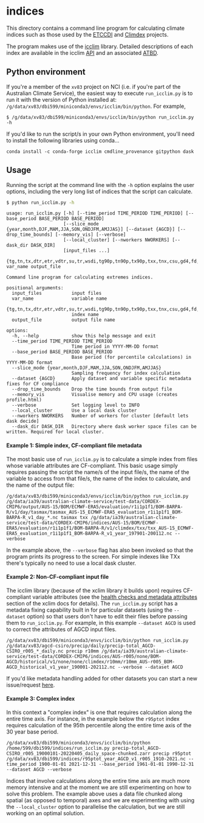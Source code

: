 # indices

This directory contains a command line program for calculating climate indices
such as those used by the [ETCCDI](http://etccdi.pacificclimate.org/list_27_indices.shtml) and
[Climdex](https://www.climdex.org/) projects.

The program makes use of the [icclim](https://icclim.readthedocs.io/en/stable/) library.
Detailed descriptions of each index are available in the
icclim [API](https://icclim.readthedocs.io/en/stable/references/ecad_functions_api.html#module-icclim._generated_api)
and an associated [ATBD](https://www.ecad.eu/documents/atbd.pdf).

## Python environment

If you're a member of the `xv83` project on NCI
(i.e. if you're part of the Australian Climate Service),
the easiest way to execute `run_icclim.py` is to run it with the version of Python
installed at: `/g/data/xv83/dbi599/miniconda3/envs/icclim/bin/python`.
For example,
```
$ /g/data/xv83/dbi599/miniconda3/envs/icclim/bin/python run_icclim.py -h
```

If you'd like to run the script/s in your own Python environment,
you'll need to install the following libraries using conda...
```
conda install -c conda-forge icclim cmdline_provenance gitpython dask
```

## Usage

Running the script at the command line with the `-h` option explains the user options,
including the very long list of indices that the script can calculate.

```bash
$ python run_icclim.py -h
```

```
usage: run_icclim.py [-h] [--time_period TIME_PERIOD TIME_PERIOD] [--base_period BASE_PERIOD BASE_PERIOD]
                     [--slice_mode {year,month,DJF,MAM,JJA,SON,ONDJFM,AMJJAS}] [--dataset {AGCD}] [--drop_time_bounds] [--memory_vis] [--verbose]
                     [--local_cluster] [--nworkers NWORKERS] [--dask_dir DASK_DIR]
                     [input_files ...]
                     {tg,tn,tx,dtr,etr,vdtr,su,tr,wsdi,tg90p,tn90p,tx90p,txx,tnx,csu,gd4,fd,cfd,hd17,id,tg10p,tn10p,tx10p,txn,tnn,csdi,cdd,prcptot,rr1,sdii,cwd,rr,r10mm,r20mm,rx1day,rx5day,r75p,r75ptot,r95p,r95ptot,r99p,r99ptot,sd,sd1,sd5cm,sd50cm,cd,cw,wd,ww} var_name output_file

Command line program for calculating extremes indices.

positional arguments:
  input_files           input files
  var_name              variable name

{tg,tn,tx,dtr,etr,vdtr,su,tr,wsdi,tg90p,tn90p,tx90p,txx,tnx,csu,gd4,fd,cfd,hd17,id,tg10p,tn10p,tx10p,txn,tnn,csdi,cdd,prcptot,rr1,sdii,cwd,rr,r10mm,r20mm,rx1day,rx5day,r75p,r75ptot,r95p,r95ptot,r99p,r99ptot,sd,sd1,sd5cm,sd50cm,cd,cw,wd,ww} 
                        index name
  output_file           output file name

options:
  -h, --help            show this help message and exit
  --time_period TIME_PERIOD TIME_PERIOD
                        Time period in YYYY-MM-DD format
  --base_period BASE_PERIOD BASE_PERIOD
                        Base period (for percentile calculations) in YYYY-MM-DD format
  --slice_mode {year,month,DJF,MAM,JJA,SON,ONDJFM,AMJJAS}
                        Sampling frequency for index calculation
  --dataset {AGCD}      Apply dataset and variable specific metadata fixes for CF compliance
  --drop_time_bounds    Drop the time bounds from output file
  --memory_vis          Visualise memory and CPU usage (creates profile.html)
  --verbose             Set logging level to INFO
  --local_cluster       Use a local dask cluster
  --nworkers NWORKERS   Number of workers for cluster [default lets dask decide]
  --dask_dir DASK_DIR   Directory where dask worker space files can be written. Required for local cluster.
```

#### Example 1: Simple index, CF-compliant file metadata

The most basic use of `run_icclim.py` is to calculate a simple index
from files whose variable attributes are CF-compliant.
This basic usage simply requires passing the script the name/s of the input file/s,
the name of the variable to access from that file/s,
the name of the index to calculate,
and the name of the output file:

```
/g/data/xv83/dbi599/miniconda3/envs/icclim/bin/python run_icclim.py /g/data/ia39/australian-climate-service/test-data/CORDEX-CMIP6/output/AUS-15/BOM/ECMWF-ERA5/evaluation/r1i1p1f1/BOM-BARPA-R/v1/day/tasmax/tasmax_AUS-15_ECMWF-ERA5_evaluation_r1i1p1f1_BOM-BARPA-R_v1_day_*.nc tasmax txx /g/data/ia39/australian-climate-service/test-data/CORDEX-CMIP6/indices/AUS-15/BOM/ECMWF-ERA5/evaluation/r1i1p1f1/BOM-BARPA-R/v1/climdex/txx/txx_AUS-15_ECMWF-ERA5_evaluation_r1i1p1f1_BOM-BARPA-R_v1_year_197901-200112.nc --verbose
```

In the example above,
the `--verbose` flag has also been invoked so that the program prints its progress to the screen.
For simple indexes like TXx there's typically no need to use a local dask cluster.

#### Example 2: Non-CF-compliant input file

The icclim library (because of the xclim library it builds upon) requires CF-compliant variable attributes
(see the [health checks and metadata attributes](https://xclim.readthedocs.io/en/stable/notebooks/usage.html#Health-checks-and-metadata-attributes)
section of the xclim docs for details).
The `run_icclim.py` script has a metadata fixing capability built in for particular datasets (using the `--dataset` option)
so that users don't have to edit their files before passing them to `run_icclim.py`.
For example, in this example `--dataset AGCD` is used to correct the attributes of AGCD input files.

```
/g/data/xv83/dbi599/miniconda3/envs/icclim/bin/python run_icclim.py /g/data/xv83/agcd-csiro/precip/daily/precip-total_AGCD-CSIRO_r005_*_daily.nc precip r10mm /g/data/ia39/australian-climate-service/test-data/CORDEX-CMIP6/indices/AUS-r005/none/BOM-AGCD/historical/v1/none/none/climdex/r10mm/r10mm_AUS-r005_BOM-AGCD_historical_v1_year_190001-202112.nc --verbose --dataset AGCD
```

If you'd like metadata handling added for other datasets you can start a new issue/request
[here](https://github.com/AusClimateService/indices/issues).

#### Example 3: Complex index

In this context a "complex index" is one that requires calculation along the entire time axis.
For instance, in the example below the `r95ptot` index requires calculation of the 95th percentile
along the entire time axis of the 30 year base period.

```
/g/data/xv83/dbi599/miniconda3/envs/icclim/bin/python /home/599/dbi599/indices/run_icclim.py precip-total_AGCD-CSIRO_r005_19000101-20220405_daily_space-chunked.zarr precip r95ptot /g/data/xv83/dbi599/indices/r95ptot_year_AGCD_v1_r005_1910-2021.nc --time_period 1900-01-01 2021-12-31 --base_period 1961-01-01 1990-12-31 --dataset AGCD --verbose
```

Indices that involve calculations along the entire time axis are much more memory intensive
and at the moment we are still experimenting on how to solve this problem.
The example above uses a data file chunked along spatial (as opposed to temporal) axes
and we are experimenting with using the `--local_cluster` option to parallelise the calculation,
but we are still working on an optimal solution.

